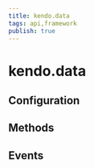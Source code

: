 ```yaml
---
title: kendo.data
tags: api,framework
publish: true
---
```


# kendo.data

## Configuration

## Methods

## Events